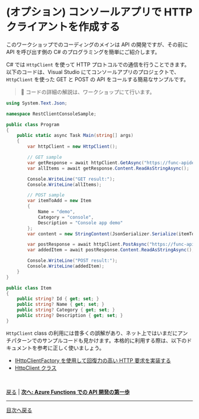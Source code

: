 # (オプション) コンソールアプリで HTTP クライアントを作成する

このワークショップでのコーディングのメインは API の開発ですが、その前に API を呼び出す側の C# のプログラミングを簡単にご紹介します。

C# では `HttpClient` を使って HTTP プロトコルでの通信を行うことできます。以下のコードは、Visual Studio にてコンソールアプリのプロジェクトで、 `HttpClient` を使った GET と POST の API をコールする簡易なサンプルです。

> 📢 コードの詳細の解説は、ワークショップにて行います。

```csharp
using System.Text.Json;

namespace RestClientConsoleSample;

public class Program
{
    public static async Task Main(string[] args)
    {
        var httpClient = new HttpClient();

        // GET sample
        var getResponse = await httpClient.GetAsync("https://func-apidevworkshop-zen.azurewebsites.net/api/items");
        var allItems = await getResponse.Content.ReadAsStringAsync();

        Console.WriteLine("GET result:");
        Console.WriteLine(allItems);

        // POST sample
        var itemToAdd = new Item
        {
            Name = "demo",
            Category = "console",
            Description = "Console app demo"
        };
        var content = new StringContent(JsonSerializer.Serialize(itemToAdd));

        var postResponse = await httpClient.PostAsync("https://func-apidevworkshop-zen.azurewebsites.net/api/items", content);
        var addedItem = await postResponse.Content.ReadAsStringAsync();

        Console.WriteLine("POST result:");
        Console.WriteLine(addedItem);
    }
}

public class Item
{
    public string? Id { get; set; }
    public string? Name { get; set; }
    public string? Category { get; set; }
    public string? Description { get; set; }
}
```

`HttpClient` class の利用には昔多くの誤解があり、ネット上ではいまだにアンチパターンでのサンプルコードも見かけます。本格的に利用する際は、以下のドキュメントを参考に正しく使いましょう。

- [IHttpClientFactory を使用して回復力の高い HTTP 要求を実装する](https://docs.microsoft.com/ja-jp/dotnet/architecture/microservices/implement-resilient-applications/use-httpclientfactory-to-implement-resilient-http-requests)
- [HttpClient クラス](https://docs.microsoft.com/ja-jp/dotnet/api/system.net.http.httpclient)

<br>

[戻る](./learn-openapi.md) | [**次へ: Azure Functions での API 開発の第一歩**](./create-function-app.md)

----

[目次へ戻る](./selfpaced-handson.md)
